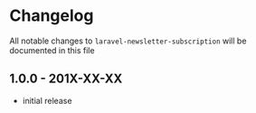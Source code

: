 # Changelog

All notable changes to `laravel-newsletter-subscription` will be documented in this file

## 1.0.0 - 201X-XX-XX

- initial release
